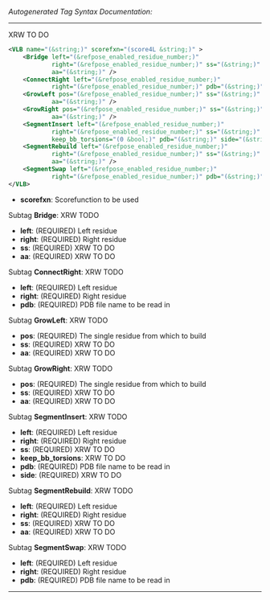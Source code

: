 _Autogenerated Tag Syntax Documentation:_

---
XRW TO DO

```xml
<VLB name="(&string;)" scorefxn="(score4L &string;)" >
    <Bridge left="(&refpose_enabled_residue_number;)"
            right="(&refpose_enabled_residue_number;)" ss="(&string;)"
            aa="(&string;)" />
    <ConnectRight left="(&refpose_enabled_residue_number;)"
            right="(&refpose_enabled_residue_number;)" pdb="(&string;)" />
    <GrowLeft pos="(&refpose_enabled_residue_number;)" ss="(&string;)"
            aa="(&string;)" />
    <GrowRight pos="(&refpose_enabled_residue_number;)" ss="(&string;)"
            aa="(&string;)" />
    <SegmentInsert left="(&refpose_enabled_residue_number;)"
            right="(&refpose_enabled_residue_number;)" ss="(&string;)"
            keep_bb_torsions="(0 &bool;)" pdb="(&string;)" side="(&string;)" />
    <SegmentRebuild left="(&refpose_enabled_residue_number;)"
            right="(&refpose_enabled_residue_number;)" ss="(&string;)"
            aa="(&string;)" />
    <SegmentSwap left="(&refpose_enabled_residue_number;)"
            right="(&refpose_enabled_residue_number;)" pdb="(&string;)" />
</VLB>
```

-   **scorefxn**: Scorefunction to be used


Subtag **Bridge**:   XRW TODO

-   **left**: (REQUIRED) Left residue
-   **right**: (REQUIRED) Right residue
-   **ss**: (REQUIRED) XRW TO DO
-   **aa**: (REQUIRED) XRW TO DO

Subtag **ConnectRight**:   XRW TODO

-   **left**: (REQUIRED) Left residue
-   **right**: (REQUIRED) Right residue
-   **pdb**: (REQUIRED) PDB file name to be read in

Subtag **GrowLeft**:   XRW TODO

-   **pos**: (REQUIRED) The single residue from which to build
-   **ss**: (REQUIRED) XRW TO DO
-   **aa**: (REQUIRED) XRW TO DO

Subtag **GrowRight**:   XRW TODO

-   **pos**: (REQUIRED) The single residue from which to build
-   **ss**: (REQUIRED) XRW TO DO
-   **aa**: (REQUIRED) XRW TO DO

Subtag **SegmentInsert**:   XRW TODO

-   **left**: (REQUIRED) Left residue
-   **right**: (REQUIRED) Right residue
-   **ss**: (REQUIRED) XRW TO DO
-   **keep_bb_torsions**: XRW TO DO
-   **pdb**: (REQUIRED) PDB file name to be read in
-   **side**: (REQUIRED) XRW TO DO

Subtag **SegmentRebuild**:   XRW TODO

-   **left**: (REQUIRED) Left residue
-   **right**: (REQUIRED) Right residue
-   **ss**: (REQUIRED) XRW TO DO
-   **aa**: (REQUIRED) XRW TO DO

Subtag **SegmentSwap**:   XRW TODO

-   **left**: (REQUIRED) Left residue
-   **right**: (REQUIRED) Right residue
-   **pdb**: (REQUIRED) PDB file name to be read in

---
